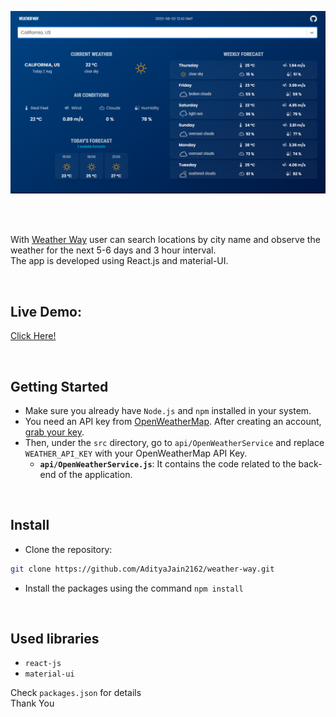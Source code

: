 ![Application screenshot](https://github.com/AdityaJain2162/weather-way/blob/master/public/screenshot.png)

<br/>
<br/>

With [Weather Way](https://master--peaceful-shortbread-2ad27e.netlify.app/) user can search locations by city name and observe the weather for the next 5-6 days and 3 hour interval.
<br />
The app is developed using React.js and material-UI.

<br/>

## Live Demo:
[Click Here!](https://master--peaceful-shortbread-2ad27e.netlify.app/)

<br/>

## Getting Started

- Make sure you already have `Node.js` and `npm` installed in your system.
- You need an API key from [OpenWeatherMap](https://openweathermap.org/). After creating an account, [grab your key](https://home.openweathermap.org/api_keys).
- Then, under the `src` directory, go to `api/OpenWeatherService` and replace `WEATHER_API_KEY` with your OpenWeatherMap API Key.
  - **`api/OpenWeatherService.js`**: It contains the code related to the back-end of the application.

<br/>

## Install

- Clone the repository:

```bash
git clone https://github.com/AdityaJain2162/weather-way.git

```

- Install the packages using the command `npm install`

<br/>

## Used libraries

- `react-js`
- `material-ui`

Check `packages.json` for details
<br/>
Thank You

